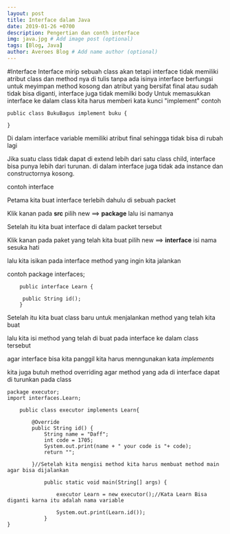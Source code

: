 ```yaml
---
layout: post
title: Interface dalam Java
date: 2019-01-26 +0700
description: Pengertian dan conth interface
img: java.jpg # Add image post (optional)
tags: [Blog, Java]
author: Averoes Blog # Add name author (optional)
---
```


#Interface
Interface mirip sebuah class akan tetapi interface tidak memiliki atribut class dan method nya di tulis tanpa ada isinya
interface berfungsi untuk meyimpan method kosong dan atribut yang bersifat final atau sudah tidak bisa diganti, interface juga tidak memilki body
Untuk memasukkan interface ke dalam class kita harus memberi kata kunci "implement"
contoh

	public class BukuBagus implement buku {

	}

Di dalam interface variable memiliki atribut final sehingga tidak bisa di rubah lagi

Jika suatu class tidak dapat di extend lebih dari satu class child, interface bisa punya lebih dari turunan.
di dalam interface juga tidak ada instance dan constructornya kosong.

contoh interface

Petama kita buat interface terlebih dahulu di sebuah packet

Klik kanan pada **src** pilih new ==> **package** lalu isi namanya

Setelah itu kita buat interface di dalam packet tersebut

Klik kanan pada paket yang telah kita buat pilih new ==> **interface** isi nama sesuka hati

lalu kita isikan pada interface method yang ingin kita jalankan

contoh
		package interfaces;

		public interface Learn {

		 public String id();
		}


Setelah itu kita buat class baru untuk menjalankan method yang telah kita buat

lalu kita isi method yang telah di buat pada interface ke dalam class tersebut

agar interface bisa kita panggil kita harus menngunakan kata *implements*

kita juga butuh method overriding agar method yang ada di interface dapat di turunkan pada class

```
package executor;
import interfaces.Learn;

	public class executor implements Learn{

		@Override
		public String id() {
			String name = "Daff";
			int code = 1705;
			System.out.print(name + " your code is "+ code);
			return "";

		}//Setelah kita mengisi method kita harus membuat method main agar bisa dijalankan

			public static void main(String[] args) {

				executor Learn = new executor();//Kata Learn Bisa diganti karna itu adalah nama variable

				System.out.print(Learn.id());
			}
}
```
